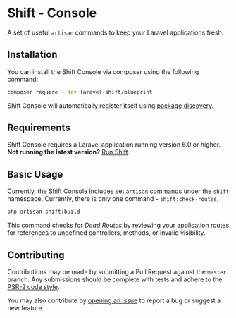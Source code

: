 # Shift - Console
A set of useful `artisan` commands to keep your Laravel applications fresh.

## Installation
You can install the Shift Console via composer using the following command:

```sh
composer require --dev laravel-shift/blueprint
```

Shift Console will automatically register itself using [package discovery](https://laravel.com/docs/packages#package-discovery).

## Requirements
Shift Console requires a Laravel application running version 6.0 or higher. **Not running the latest version?** [Run Shift](https://laravelshift.com/shifts).

## Basic Usage
Currently, the Shift Console includes set `artisan` commands under the `shift` namespace. Currently, there is only one command - `shift:check-routes`.

```sh
php artisan shift:build
```

This command checks for _Dead Routes_ by reviewing your application routes for references to undefined controllers, methods, or invalid visibility.

## Contributing
Contributions may be made by submitting a Pull Request against the `master` branch. Any submissions should be complete with tests and adhere to the [PSR-2 code style](https://www.php-fig.org/psr/psr-2/).

You may also contribute by [opening an issue](https://github.com/laravel-shift/console/issues) to report a bug or suggest a new feature.

